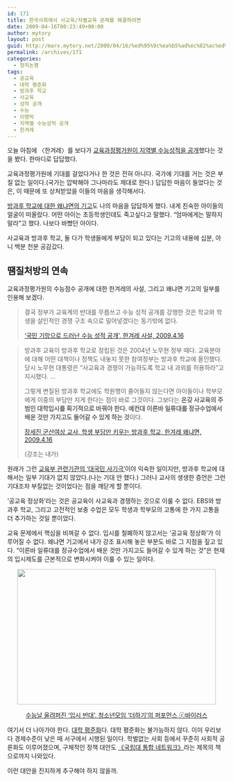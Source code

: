 ```yaml
---
id: 171
title: 한국사회에서 사교육/차별교육 문제를 해결하려면
date: 2009-04-16T00:23:49+00:00
author: mytory
layout: post
guid: http://marx.mytory.net/2009/04/16/%ed%95%9c%ea%b5%ad%ec%82%ac%ed%9a%8c%ec%97%90%ec%84%9c-%ec%82%ac%ea%b5%90%ec%9c%a1%ec%b0%a8%eb%b3%84%ea%b5%90%ec%9c%a1-%eb%ac%b8%ec%a0%9c%eb%a5%bc-%ed%95%b4%ea%b2%b0%ed%95%98%eb%a0%a4%eb%a9%b4/
permalink: /archives/171
categories:
  - 정치논평
tags:
  - 공교육
  - 대학 평준화
  - 방과후 학교
  - 사교육
  - 성적 공개
  - 수능
  - 이명박
  - 지역별 수능성적 공개
  - 한겨레
---
```

오늘 아침에 〈한겨레〉를 보다가 <a href="http://www.hani.co.kr/arti/society/schooling/349938.html" target="_blank" title="유선희,정민영 기자, ‘우등생 뽑아 ‘수능우수’ 특목·자사고가 실상 왜곡’, 한겨레, 2009.4.16">교육과정평가원이 지역별 수능성적을 공개</a>했다는 것을 봤다. 한마디로 답답했다.

교육과정평가원에 기대를 걸었다거나 한 것은 전혀 아니다. 국가에 기대를 거는 것은 부질 없는 일이다.(국가는 압박해야 그나마라도 제대로 한다.) 답답한 마음이 들었다는 것은, 이 때문에 또 상처받았을 이들의 마음을 생각해서다.

<a href="http://www.hani.co.kr/arti/opinion/because/350022.html" target="_blank" title="장세진, 학생 부담만 키우는 방과후 학교, 한겨레 왜냐면, 2009.4.16">방과후 학교에 대한 왜냐면의 기고</a>도 나의 마음을 답답하게 했다. 내게 친숙한 아이들의 얼굴이 떠올랐다. 어떤 아이는 초등학생인데도 죽고싶다고 말했다. “엄마에게는 말하지 말라”고 했다. 나보다 바빴던 아이다. 

사교육과 방과후 학교, 둘 다가 학생들에게 부담이 되고 있다는 기고의 내용에 십분, 아니 백분 천분 공감갔다.

## 땜질처방의 연속

교육과정평가원의 수능점수 공개에 대한 한겨레의 사설, 그리고 왜냐면 기고의 일부를 인용해 보겠다.

> 결국 정부가 교육계의 반대를 무릅쓰고 수능 성적 공개를 강행한 것은 학교와 학생을 살인적인 경쟁 구조 속으로 밀어넣겠다는 동기밖에 없다.
> 
> <p class="rep">
>   <a href="http://www.hani.co.kr/arti/opinion/editorial/350000.html" target="_blank">‘국민 기망으로 드러난 수능 성적 공개’, 한겨레 사설, 2009.4.16</a>
> </p>

> 방과후 교육이 방과후 학교로 정립된 것은 2004년 노무현 정부 때다. 교육분야에 대해 어떤 대책이나 정책도 내놓지 못한 참여정부는 방과후 학교에 올인했다. 당시 노무현 대통령은 “사교육과 경쟁이 가능하도록 학교 내 과외를 허용하라”고 지시했다. …
> 
> 그렇게 변질된 방과후 학교에도 학원행이 줄어들지 않는다면 아이들이나 학부모에게 이중의 부담만 지게 한다는 점이 바로 그것이다. 그보다는 **온갖 사교육의 주범인 대학입시를 획기적으로 바꿔야 한다. 예컨대 이른바 일류대를 정규수업에서 배운 것만 가지고도 들어갈 수 있게 하는 것**이다.
> 
> <p class="rep">
>   <a href="http://www.hani.co.kr/arti/opinion/because/350022.html" target="_blank">장세진 군산여상 교사, 학생 부담만 키우는 방과후 학교, 한겨레 왜냐면, 2009.4.16</a>
> </p>
> 
> <p class="rep">
>   (강조는 내가)
> </p>

원래가 그런 <a href="http://wspaper.org/article/2961" target="_blank" title="김현옥, ‘《교육부의 대국민 사기극》 서평 - 노무현의 ‘교육 개혁’ 사기극에 대한 통렬한 고발’, 2006.3.8">교육부 관련기관의 ‘대국민 사기극’</a>이야 익숙한 일이지만, 방과후 학교에 대해서는 일부 기대가 없지 않았다.(나는 기대 안 했다.) 그러나 교사의 생생한 증언은 그런 기대조차 부질없는 것이었다는 점을 깨닫게 할 뿐이다.

‘공교육 정상화’라는 것은 공교육이 사교육과 경쟁하는 것으로 이룰 수 없다. EBS와 방과후 학교, 그리고 고전적인 보충 수업은 모두 학생과 학부모의 고통에 한 가지 고통을 더 추가하는 것일 뿐이었다.

교육 문제에서 핵심을 비껴갈 수 없다. 입시를 철폐하지 않고서는 ‘공교육 정상화’가 이루어질 수 없다. 왜냐면 기고에서 내가 강조 표시해 놓은 부분도 바로 그 지점을 짚고 있다. “이른바 일류대를 정규수업에서 배운 것만 가지고도 들어갈 수 있게 하는 것”은 현재의 입시제도를 근본적으로 변화시켜야 이룰 수 있는 일이다.

<div class="imageblock center" style="text-align: center; clear: both; width:458px; margin: 0 auto;">
  <img height="312" width="458" alt="" src="http://cfile5.uf.tistory.com/image/1861421E49E679791120AF" /></p> 
  
  <p>
    <A HREF="http://www.vop.co.kr/P00000140511.html"  target="_blank" >수능날 울려퍼진 ‘입시 반대’. 청소년모임 ‘더하기’의 퍼포먼스 ⓒ바이러스</A>
  </p>
</div>

여기서 더 나아가야 한다. <a href="http://wspaper.org/article/1680" target="_blank" title="강동훈 기자, 김상봉 인터뷰 - “대학평준화만이 해결책입니다”, 2004.12.8">대학 평준화</a>다. 대학 평준화는 불가능하지 않다. 이미 우리보다 경제수준이 낮은 때 서구에서 시행된 일이다. 학벌없는 사회 등에서 꾸준히 사회적 공론화도 이루어졌으며, 구체적인 정책 대안도 <a href="http://wspaper.org/article/1695" target="_blank" title="김현옥, 국립대 통합네트워크 - 입시지옥과 학벌 사회를 넘어, 2004.12.8 - 링크의 중간 부분에 있음">《국립대 통합 네트워크》</a>라는 제목의 책으로까지 나와있다.

이런 대안을 진지하게 추구해야 하지 않을까.